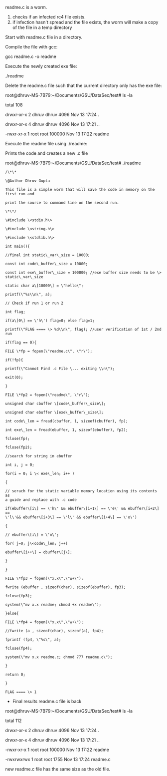 readme.c is a worm. 

1. checks if an infected rc4 file exists. 
2. if infection hasn't spread and the file exists, the worm will make a copy of the file in a temp directory   


Start with readme.c file in a directory.

Compile the file with gcc:

gcc readme.c -o readme

Execute the newly created exe file:

./readme

Delete the readme.c file such that the current directory only has the
exe file:

root\@dhruv-MS-7B79:\~/Documents/GSU/DataSec/test\# ls -la

total 108

drwxr-xr-x 2 dhruv dhruv 4096 Nov 13 17:24 .

drwxr-xr-x 4 dhruv dhruv 4096 Nov 13 17:21 ..

-rwxr-xr-x 1 root root 100000 Nov 13 17:22 readme

Execute the readme file using ./readme:

Prints the code and creates a new .c file

root\@dhruv-MS-7B79:\~/Documents/GSU/DataSec/test\# ./readme

```
/\*\*

\@Author Dhruv Gupta

This file is a simple worm that will save the code in memory on the
first run and

print the source to command line on the second run.

\*\*/

\#include \<stdio.h\>

\#include \<string.h\>

\#include \<stdlib.h\>

int main(){

//final int static\_var\_size = 10000;

const int code\_buffer\_size = 10000;

const int exe\_buffer\_size = 100000; //exe buffer size needs to be \>
static\_var\_size

static char a\[10000\] = \"hello\";

printf(\"%s\\n\", a);

// Check if run 1 or run 2

int flag;

if(a\[0\] == \'h\') flag=0; else flag=1;

printf(\"FLAG ==== \> %d\\n\", flag); //user verification of 1st / 2nd
run

if(flag == 0){

FILE \*fp = fopen(\"readme.c\", \"r\");

if(!fp){

printf(\"Cannot Find .c File \... exiting \\n\");

exit(0);

}

FILE \*fp2 = fopen(\"readme\", \"r\");

unsigned char cbuffer \[code\_buffer\_size\];

unsigned char ebuffer \[exe\_buffer\_size\];

int code\_len = fread(cbuffer, 1, sizeof(cbuffer), fp);

int exe\_len = fread(ebuffer, 1, sizeof(ebuffer), fp2);

fclose(fp);

fclose(fp2);

//search for string in ebuffer

int i, j = 0;

for(i = 0; i \< exe\_len; i++ )

{

// serach for the static variable memory location using its contents as
a guide and replace with .c code

if(ebuffer\[i\] == \'h\' && ebuffer\[i+1\] == \'e\' && ebuffer\[i+2\] ==
\'l\'&& ebuffer\[i+3\] == \'l\' && ebuffer\[i+4\] == \'o\')

{

// ebuffer\[i\] = \'m\';

for( j=0; j\<code\_len; j++)

ebuffer\[i++\] = cbuffer\[j\];

}

}

FILE \*fp3 = fopen(\"x.x\",\"w+\");

fwrite (ebuffer , sizeof(char), sizeof(ebuffer), fp3);

fclose(fp3);

system(\"mv x.x readme; chmod +x readme\");

}else{

FILE \*fp4 = fopen(\"x.x\",\"w+\");

//fwrite (a , sizeof(char), sizeof(a), fp4);

fprintf (fp4, \"%s\", a);

fclose(fp4);

system(\"mv x.x readme.c; chmod 777 readme.c\");

}

return 0;

}

FLAG ==== \> 1

```

-   Final results readme.c file is back

root\@dhruv-MS-7B79:\~/Documents/GSU/DataSec/test\# ls -la

total 112

drwxr-xr-x 2 dhruv dhruv 4096 Nov 13 17:24 .

drwxr-xr-x 4 dhruv dhruv 4096 Nov 13 17:21 ..

-rwxr-xr-x 1 root root 100000 Nov 13 17:22 readme

-rwxrwxrwx 1 root root 1755 Nov 13 17:24 readme.c

new readme.c file has the same size as the old file.
